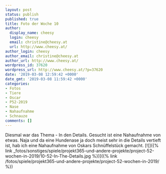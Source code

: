 ```yaml
---
layout: post
status: publish
published: true
title: Foto der Woche 10
author:
  display_name: cheesy
  login: cheesy
  email: christine@cheesy.at
  url: http://www.cheesy.at/
author_login: cheesy
author_email: christine@cheesy.at
author_url: http://www.cheesy.at/
wordpress_id: 37620
wordpress_url: http://www.cheesy.at/?p=37620
date: '2019-03-08 12:59:42 +0000'
date_gmt: '2019-03-08 11:59:42 +0000'
categories:
- Fotos
- Tiere
- Oscar
- P52-2019
- Nase
- Nahaufnahme
- Schnauze
comments: []
---
```

Diesmal war das Thema - In den Details. Gesucht ist eine Nahaufnahme von etwas. Naja und da eine Hundenase ja doch meist sehr in die Details vertieft ist, hab ich eine Nahaufnahme von Oskars Schnüffelstück gemacht.
[![]({% link _fotos/sonstiges/spiele/projekt365-und-andere-projekte/project-52-wochen-in-2019/10-52-In-The-Details.jpg %})]({% link /fotos/spiele/projekt365-und-andere-projekte/project-52-wochen-in-2019/ %})
